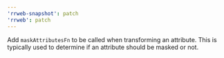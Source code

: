 ```yaml
---
'rrweb-snapshot': patch
'rrweb': patch
---
```


Add `maskAttributesFn` to be called when transforming an attribute. This is typically used to determine if an attribute should be masked or not.
